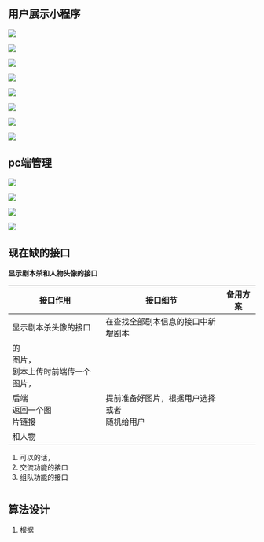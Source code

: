 ## 用户展示小程序

![](file://C:\Personal\Documents\IkMarkdown\.assets\剧本杀预约平台.md873844.5083633.png)

![](file://C:\Personal\Documents\IkMarkdown\.assets\剧本杀预约平台.md874371.3870288.png)

![](file://C:\Personal\Documents\IkMarkdown\.assets\剧本杀预约平台.md874548.4817692.png)

![](file://C:\Personal\Documents\IkMarkdown\.assets\剧本杀预约平台.md874971.9884781.png)

![](file://C:\Personal\Documents\IkMarkdown\.assets\剧本杀预约平台.md875111.2384049.png)

![](file://C:\Personal\Documents\IkMarkdown\.assets\剧本杀预约平台.md875366.0889578.png)

![](file://C:\Personal\Documents\IkMarkdown\.assets\剧本杀预约平台.md875638.8566695.png)

![](file://C:\Personal\Documents\IkMarkdown\.assets\剧本杀预约平台.md876093.2901425.png)

## pc端管理

![](file://C:\Personal\Documents\IkMarkdown\.assets\剧本杀预约平台.md876629.606092.png)

![](file:///C:\Personal\Temp\ksohtml36372\wps1.jpg)

![](file:///C:\Personal\Temp\ksohtml36372\wps2.jpg)

![](file://C:\Personal\Documents\IkMarkdown\.assets\剧本杀预约平台.md876971.6935862.png)

## 现在缺的接口

**显示剧本杀和人物头像的接口**


| 接口作用                                             | 接口细节                                         | 备用方案 |
| ------------------------------------------------------ | -------------------------------------------------- | ---------- |
| 显示剧本杀头像的接口                                 | 在查找全部剧本信息的接口中新增剧本<br />         |          |
| 的<br />图片，<br />剧本上传时前端传一个图片，<br /> |                                                  |          |
| 后端<br />返回一个图<br />片链接                     | 提前准备好图片，根据用户选择或者<br />随机给用户 |          |
| 和人物                                               |                                                  |          |

1. 可以的话，
2. 交流功能的接口
3. 组队功能的接口

# 

## 算法设计

1. 根据
